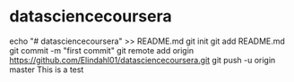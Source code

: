 # datasciencecoursera
echo "# datasciencecoursera" >> README.md
git init
git add README.md
git commit -m "first commit"
git remote add origin https://github.com/Elindahl01/datasciencecoursera.git
git push -u origin master
This is a test
